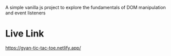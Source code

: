 A simple vanilla js project to explore the fundamentals of DOM manipulation and event listeners
# Live Link
https://gyan-tic-tac-toe.netlify.app/
